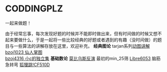 # CODDINGPLZ
一起来做题！

由于经常忘事，每次发现好题的时候并不能即时做出来，但有时间做的时候又想不起来要做什么，于是一起将一些比较经典的好题或者遇到的有趣（没时间做）的题目与一些算法的讲解存放在这里，欢迎补充。 
**经典图论** 
tarjan系列[动图讲解](https://zhuanlan.zhihu.com/p/101923309)  
[bzoj1023 仙人掌图](https://anoxiacxy.github.io/more/bzoj/p/1023.html)  
[bzoj4316 小c的独立集](https://anoxiacxy.github.io/more/bzoj/p/4316.html) 
**基础数论** 
[莫比乌斯反演](https://www.luogu.com.cn/blog/An-Amazing-Blog/mu-bi-wu-si-fan-yan-ji-ge-ji-miao-di-dong-xi) 
最初的min_25筛 
[Libre6053](https://loj.ac/p/6053) 
脑筋急转弯 
[狐狸跳!CF510D](https://codeforces.com/problemset/problem/510/D) 

